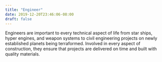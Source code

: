 ```yaml
---
title: "Engineer"
date: 2019-12-20T23:46:06-08:00
draft: false
---
```


Engineers are important to every technical aspect of life from star ships, hyper engines, and weapon systems to civil engineering projects on newly established planets being terraformed. Involved in every aspect of construction, they ensure that projects are delivered on time and built with quality materials.
